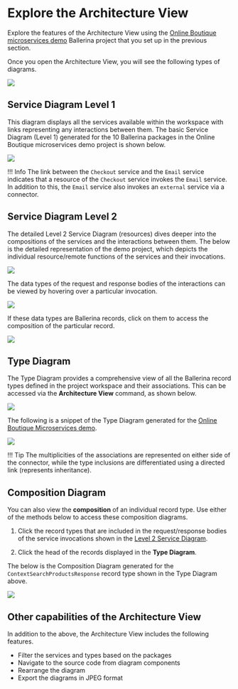 # Explore the Architecture View

Explore the features of the Architecture View using the [Online Boutique microservices demo](https://github.com/ballerina-guides/gcp-microservices-demo) Ballerina project that you set up in the previous section.

Once you open the Architecture View, you will see the following types of diagrams.

<img src="https://wso2.com/ballerina/vscode/docs/img/visual-programming/architecture-view/architecture-diagram/diagram-types.gif" class="cInlineImage-full"/>

## Service Diagram Level 1

This diagram displays all the services available within the workspace with links representing any interactions between them. The basic Service Diagram (Level 1) generated for the 10 Ballerina packages in the Online Boutique microservices demo project is shown below.

<img src="https://wso2.com/ballerina/vscode/docs/img/visual-programming/architecture-view/architecture-diagram/service-level-one-copy.png" class="cInlineImage-full"/>

!!! Info
    The link between the `Checkout` service and the `Email` service indicates that a resource of the `Checkout` service invokes the `Email` service. In addition to this, the `Email` service also invokes an `external` service via a connector.

## Service Diagram Level 2

The detailed Level 2 Service Diagram (resources) dives deeper into the compositions of the services and the interactions between them. The below is the detailed representation of the demo project, which depicts the individual resource/remote functions of the services and their invocations.

<img src="https://wso2.com/ballerina/vscode/docs/img/visual-programming/architecture-view/architecture-diagram/service-level-two-copy.png" class="cInlineImage-full"/>

The data types of the request and response bodies of the interactions can be viewed by hovering over a particular invocation.

<img src="https://wso2.com/ballerina/vscode/docs/img/visual-programming/architecture-view/architecture-diagram/level-two-invocation-data-types.gif" class="cInlineImage-full"/>

If these data types are Ballerina records, click on them to access the composition of the particular record.

<img src="https://wso2.com/ballerina/vscode/docs/img/visual-programming/architecture-view/architecture-diagram/level-two-to-type-composition.gif" class="cInlineImage-full"/>

## Type Diagram

The Type Diagram provides a comprehensive view of all the Ballerina record types defined in the project workspace and their associations. This can be accessed via the **Architecture View** command, as shown below.

<img src="https://wso2.com/ballerina/vscode/docs/img/visual-programming/architecture-view/type-diagram/type-diagram.gif" class="cInlineImage-full"/>

The following is a snippet of the Type Diagram generated for the [Online Boutique Microservices demo](https://github.com/ballerina-guides/gcp-microservices-demo). 

<img src="https://wso2.com/ballerina/vscode/docs/img/visual-programming/architecture-view/type-diagram/gcp-type-diagram.png" class="cInlineImage-full"/>

!!! Tip 
    The multiplicities of the associations are represented on either side of the connector, while the type inclusions are differentiated using a directed link (represents inheritance).

## Composition Diagram

You can also view the **composition** of an individual record type. Use either of the methods below to access these composition diagrams.

1. Click the record types that are included in the request/response bodies of the service invocations shown in the [Level 2 Service Diagram](https://wso2.com/ballerina/vscode/docs/visual-programming/architecture-view/architecture-diagram/#service-diagram-level-2).

2. Click the head of the records displayed in the **Type Diagram**.

The below is the Composition Diagram generated for the `ContextSearchProductsResponse` record type shown in the Type Diagram above.

<img src="https://wso2.com/ballerina/vscode/docs/img/visual-programming/architecture-view/type-diagram/gcp-type-composition.png" class="cInlineImage-full"/>

## Other capabilities of the Architecture View

In addition to the above, the Architecture View includes the following features.

- Filter the services and types based on the packages
- Navigate to the source code from diagram components
- Rearrange the diagram
- Export the diagrams in JPEG format